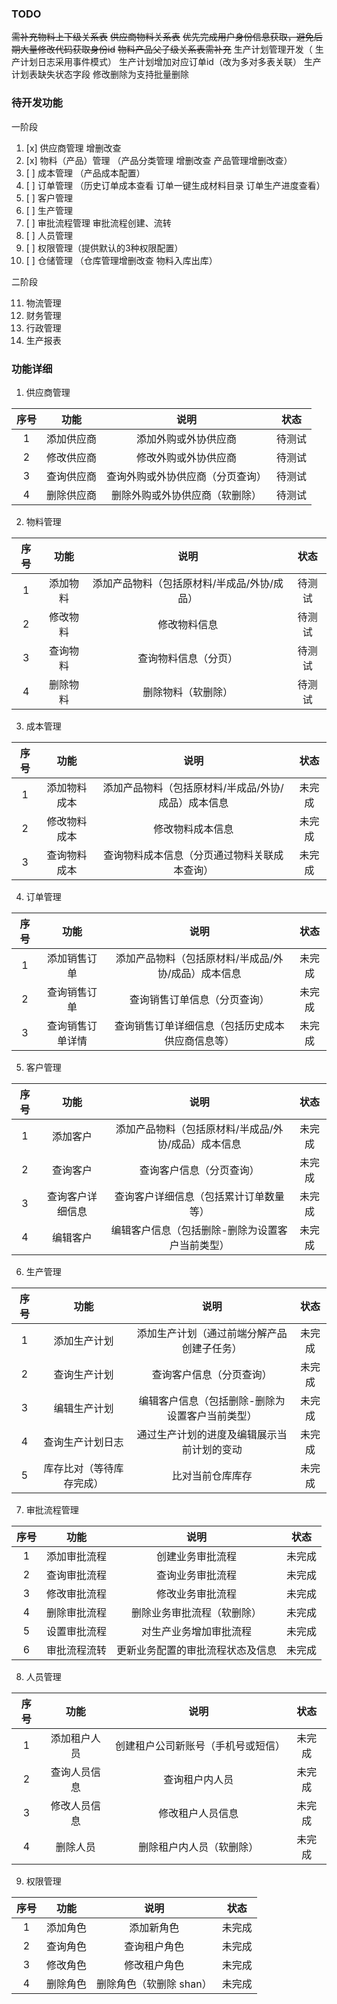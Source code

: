 ### TODO

~~需补充物料上下级关系表~~ ~~供应商物料关系表~~
~~优先完成用户身份信息获取，避免后期大量修改代码获取身份id~~
~~物料产品父子级关系表需补充~~
生产计划管理开发（ 生产计划日志采用事件模式）
生产计划增加对应订单id（改为多对多表关联）
生产计划表缺失状态字段
修改删除为支持批量删除

### 待开发功能

一阶段

1. [x] 供应商管理 增删改查
2. [x] 物料（产品）管理 （产品分类管理 增删改查 产品管理增删改查）
3. [ ] 成本管理 （产品成本配置）
4. [ ] 订单管理 （历史订单成本查看 订单一键生成材料目录 订单生产进度查看）
5. [ ] 客户管理
6. [ ] 生产管理
7. [ ] 审批流程管理 审批流程创建、流转
8. [ ] 人员管理
9. [ ] 权限管理（提供默认的3种权限配置）
10. [ ] 仓储管理 （仓库管理增删改查 物料入库出库）

二阶段

11. 物流管理
12. 财务管理
13. 行政管理
14. 生产报表

### 功能详细

1. 供应商管理

| 序号 |  功能   |        说明        | 状态  |
|:--:|:-----:|:----------------:|:---:|
| 1  | 添加供应商 |    添加外购或外协供应商    | 待测试 |
| 2  | 修改供应商 |    修改外购或外协供应商    | 待测试 |
| 3  | 查询供应商 | 查询外购或外协供应商（分页查询） | 待测试 |
| 4  | 删除供应商 | 删除外购或外协供应商（软删除）  | 待测试 |

2. 物料管理

| 序号 |  功能  |           说明            | 状态  |
|:--:|:----:|:-----------------------:|:---:|
| 1  | 添加物料 | 添加产品物料（包括原材料/半成品/外协/成品） | 待测试 |
| 2  | 修改物料 |         修改物料信息          | 待测试 |
| 3  | 查询物料 |       查询物料信息（分页）        | 待测试 |
| 4  | 删除物料 |        删除物料（软删除）        | 待测试 |

3. 成本管理

| 序号 |   功能   |             说明              | 状态  |
|:--:|:------:|:---------------------------:|:---:|
| 1  | 添加物料成本 | 添加产品物料（包括原材料/半成品/外协/成品）成本信息 | 未完成 |
| 2  | 修改物料成本 |          修改物料成本信息           | 未完成 |
| 3  | 查询物料成本 |   查询物料成本信息（分页通过物料关联成本查询）    | 未完成 |

4. 订单管理

| 序号 |    功能    |             说明              | 状态  |
|:--:|:--------:|:---------------------------:|:---:|
| 1  |  添加销售订单  | 添加产品物料（包括原材料/半成品/外协/成品）成本信息 | 未完成 |
| 2  |  查询销售订单  |       查询销售订单信息（分页查询）        | 未完成 |
| 3  | 查询销售订单详情 |  查询销售订单详细信息（包括历史成本 供应商信息等）  | 未完成 |

5. 客户管理

| 序号 |    功能    |             说明              | 状态  |
|:--:|:--------:|:---------------------------:|:---:|
| 1  |   添加客户   | 添加产品物料（包括原材料/半成品/外协/成品）成本信息 | 未完成 |
| 2  |   查询客户   |        查询客户信息（分页查询）         | 未完成 |
| 3  | 查询客户详细信息 |     查询客户详细信息（包括累计订单数量等）     | 未完成 |
| 4  |   编辑客户   |  编辑客户信息（包括删除-删除为设置客户当前类型）   | 未完成 |

6. 生产管理

| 序号 |      功能      |            说明            | 状态  |
|:--:|:------------:|:------------------------:|:---:|
| 1  |    添加生产计划    |  添加生产计划（通过前端分解产品创建子任务）   | 未完成 |
| 2  |    查询生产计划    |       查询客户信息（分页查询）       | 未完成 |
| 3  |    编辑生产计划    | 编辑客户信息（包括删除-删除为设置客户当前类型） | 未完成 |
| 4  |   查询生产计划日志   |  通过生产计划的进度及编辑展示当前计划的变动   | 未完成 |
| 5  | 库存比对（等待库存完成） |         比对当前仓库库存         | 未完成 |

7. 审批流程管理

| 序号 |   功能   |        说明        | 状态  |
|:--:|:------:|:----------------:|:---:|
| 1  | 添加审批流程 |     创建业务审批流程     | 未完成 |
| 2  | 查询审批流程 |     查询业务审批流程     | 未完成 |
| 3  | 修改审批流程 |     修改业务审批流程     | 未完成 |
| 4  | 删除审批流程 |  删除业务审批流程（软删除）   | 未完成 |
| 5  | 设置审批流程 |   对生产业务增加审批流程    | 未完成 |
| 6  | 审批流程流转 | 更新业务配置的审批流程状态及信息 | 未完成 |

8. 人员管理

| 序号 |   功能   |        说明         | 状态  |
|:--:|:------:|:-----------------:|:---:|
| 1  | 添加租户人员 | 创建租户公司新账号（手机号或短信） | 未完成 |
| 2  | 查询人员信息 |      查询租户内人员      | 未完成 |
| 3  | 修改人员信息 |     修改租户人员信息      | 未完成 |
| 4  |  删除人员  |   删除租户内人员（软删除）    | 未完成 |

9. 权限管理

| 序号 |  功能  |       说明       | 状态  |
|:--:|:----:|:--------------:|:---:|
| 1  | 添加角色 |     添加新角色      | 未完成 |
| 2  | 查询角色 |     查询租户角色     | 未完成 |
| 3  | 修改角色 |     修改租户角色     | 未完成 |
| 4  | 删除角色 | 删除角色（软删除 shan） | 未完成 |